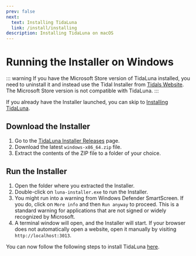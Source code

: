 ```yaml
---
prev: false
next:
  text: Installing TidaLuna
  link: /install/installing
description: Installing TidaLuna on macOS
---
```


# Running the Installer on Windows

::: warning
If you have the Microsoft Store version of TidaLuna installed, you need to uninstall it and instead use the Tidal Installer from
[Tidals Website](https://tidal.com/download). The Microsoft Store version is not compatible with TidaLuna.
:::

If you already have the Installer launched, you can skip to [Installing TidaLuna](/install/installing).

## Download the Installer

1. Go to the [TidaLuna Installer Releases](https://github.com/jxnxsdev/TidaLuna-Installer/releases/latest) page.
2. Download the latest `windows-x86_64.zip` file.
3. Extract the contents of the ZIP file to a folder of your choice.

## Run the Installer

1. Open the folder where you extracted the Installer.
2. Double-click on `luna-installer.exe` to run the Installer.
3. You might run into a warning from Windows Defender SmartScreen. If you do, click on `More info` and then `Run anyway` to proceed.
   This is a standard warning for applications that are not signed or widely recognized by Microsoft.
4. A terminal window will open, and the Installer will start. If your browser does not automatically open a website,
   open it manually by visiting `http://localhost:3013`.

You can now follow the following steps to install TidaLuna [here](/install/installing).
